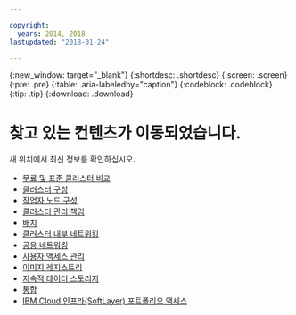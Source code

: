 ```yaml
---

copyright:
  years: 2014, 2018
lastupdated: "2018-01-24"

---
```


{:new_window: target="_blank"}
{:shortdesc: .shortdesc}
{:screen: .screen}
{:pre: .pre}
{:table: .aria-labeledby="caption"}
{:codeblock: .codeblock}
{:tip: .tip}
{:download: .download}

# 찾고 있는 컨텐츠가 이동되었습니다.

새 위치에서 최신 정보를 확인하십시오.
 - [무료 및 표준 클러스터 비교](cs_why.html#cluster_types)
 - [클러스터 구성](cs_clusters.html#planning_clusters)
 - [작업자 노드 구성](cs_clusters.html#planning_worker_nodes)
 - [클러스터 관리 책임](cs_why.html#responsibilities)
 - [배치](cs_app.html#highly_available_apps)
 - [클러스터 내부 네트워킹](cs_secure.html#in_cluster_network)
 - [공용 네트워킹](cs_network_planning.html#planning)
 - [사용자 액세스 관리](cs_users.html#users)
 - [이미지 레지스트리](cs_images.html#planning)
 - [지속적 데이터 스토리지](cs_storage.html#planning)
 - [통합](cs_integrations.html#integrations)
 - [IBM Cloud 인프라(SoftLayer) 포트폴리오 액세스](cs_infrastructure.html#unify_accounts)
